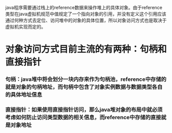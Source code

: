 java程序需要通过栈上的reference数据来操作堆上的具体对象。由于reference类型在java虚拟机规范中值规定了一个指向对象的引用，并没有定义这个引用应该通过何种方式去定位、访问堆中的对象的具体位置，所以对象访问方式也是取决于虚拟机实现而定的。
# 对象访问方式目前主流的有两种：句柄和直接指针
### 句柄：java堆中将会划分一块内存来作为句柄池，reference中存储的就是对象的句柄地址，而句柄中包含了对象实例数据与数据类型各自的具体地址信息
### 直接指针：如果使用直接指针访问，那么java堆对象的布局中就必须考虑如何防止访问类型数据的相关信息，而reference中存储的直接就是对象地址
